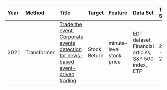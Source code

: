 Year|Method|Title|Target|Feature|Data Set|Time Span|Evaluation|
|:--|:---- |:----|:-----|:------|:-------|:--------|:---------|
2021 |Transformer |[Trade the event: Corporate events detection for news-based event-driven trading](https://arxiv.org/pdf/2105.12825.pdf) |Stock Return |minute-level stock price |EDT dataset, Financial articles, S&P 500 index, ETF |2020 - 2021 |Return
